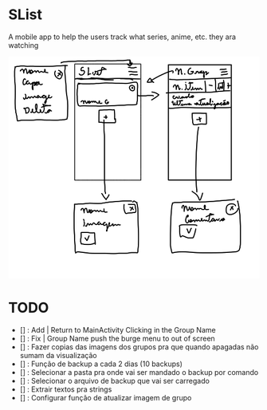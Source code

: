 # SList 

A mobile app to help the users track what series, anime, etc. they ara watching

![Project](./docs/proj.png)

# TODO


- [] : Add | Return to MainActivity Clicking in the Group Name
- [] : Fix | Group Name push the burge menu to out of screen
- [] : Fazer copias das imagens dos grupos pra que quando apagadas não sumam da visualização
- [] : Função de backup a cada 2 dias (10 backups)
- [] : Selecionar a pasta pra onde vai ser mandado o backup por comando
- [] : Selecionar o arquivo de backup que vai ser carregado
- [] : Extrair textos pra strings
- [] : Configurar função de atualizar imagem de grupo
